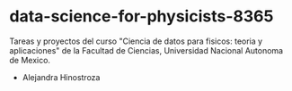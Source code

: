 # data-science-for-physicists-8365

Tareas y proyectos del curso "Ciencia de datos para fisicos: teoria y aplicaciones" de la Facultad de Ciencias, Universidad Nacional Autonoma de Mexico.
- Alejandra Hinostroza
